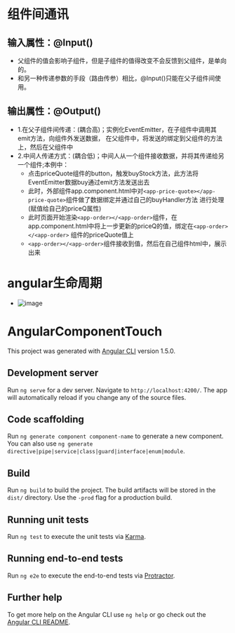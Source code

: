 # 组件间通讯
  ## 输入属性：@Input()
  - 父组件的值会影响子组件，但是子组件的值得改变不会反馈到父组件，是单向的。
  - 和另一种传递参数的手段（路由传参）相比，@Input()只能在父子组件间使用。
  ## 输出属性：@Output()
  - 1.在父子组件间传递：(耦合高)；实例化EventEmitter，在子组件中调用其emit方法，向组件外发送数据，
  在父组件中，将发送的绑定到父组件的方法上，然后在父组件中
  - 2.中间人传递方式：(耦合低)；中间人从一个组件接收数据，并将其传递给另一个组件;本例中：
    - 点击priceQuote组件的button，触发buyStock方法，此方法将EventEmitter<PriceQuote>数据buy通过emit方法发送出去
    - 此时，外部组件app.component.html中对```<app-price-quote></app-price-quote>```组件做了数据绑定并通过自己的buyHandler方法
    进行处理(赋值给自己的priceQ属性)
    - 此时页面开始渲染```<app-order></<app-order>```组件，在app.component.html中将上一步更新的priceQ的值，绑定在```<app-order></<app-order>```
    组件的priceQuote值上
    - ```<app-order></<app-order>```组件接收到值，然后在自己组件html中，展示出来

# angular生命周期
-  ![image](https://github.com/angular4-study/angular-component-touch/blob/master/lifeCycle.jpg)














# AngularComponentTouch

This project was generated with [Angular CLI](https://github.com/angular/angular-cli) version 1.5.0.

## Development server

Run `ng serve` for a dev server. Navigate to `http://localhost:4200/`. The app will automatically reload if you change any of the source files.

## Code scaffolding

Run `ng generate component component-name` to generate a new component. You can also use `ng generate directive|pipe|service|class|guard|interface|enum|module`.

## Build

Run `ng build` to build the project. The build artifacts will be stored in the `dist/` directory. Use the `-prod` flag for a production build.

## Running unit tests

Run `ng test` to execute the unit tests via [Karma](https://karma-runner.github.io).

## Running end-to-end tests

Run `ng e2e` to execute the end-to-end tests via [Protractor](http://www.protractortest.org/).

## Further help

To get more help on the Angular CLI use `ng help` or go check out the [Angular CLI README](https://github.com/angular/angular-cli/blob/master/README.md).
